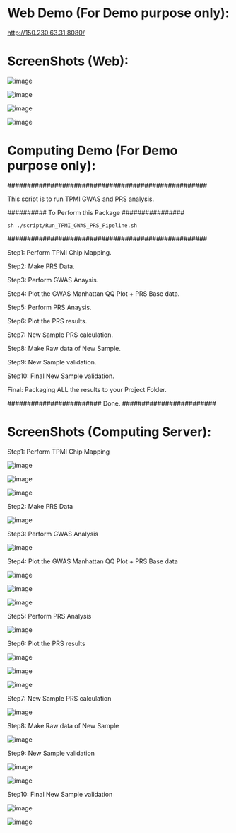 # Web Demo (For Demo purpose only):

http://150.230.63.31:8080/

# ScreenShots (Web):

![image](https://user-images.githubusercontent.com/49865575/190654841-f342155a-c3d3-4679-96f6-3d664fd7827b.png)

![image](https://user-images.githubusercontent.com/49865575/190654937-22bbc439-0b20-4df3-8de4-995b72576b67.png)

![image](https://user-images.githubusercontent.com/49865575/190655054-10d5b6e8-0377-4d36-91e5-82b0b4778aae.png)

![image](https://user-images.githubusercontent.com/49865575/190657271-293c6c3f-762c-4c91-ae26-b3d45b1236c3.png)


# Computing Demo (For Demo purpose only):

###################################################

This script is to run TPMI GWAS and PRS analysis.

########## To Perform this Package ################

`sh ./script/Run_TPMI_GWAS_PRS_Pipeline.sh`

###################################################

Step1: Perform TPMI Chip Mapping.

Step2: Make PRS Data.

Step3: Perform GWAS Anaysis.

Step4: Plot the GWAS Manhattan QQ Plot + PRS Base data.

Step5: Perform PRS Anaysis.

Step6: Plot the PRS results.

Step7: New Sample PRS calculation.

Step8: Make Raw data of New Sample.

Step9: New Sample validation.

Step10: Final New Sample validation.

Final: Packaging ALL the results to your Project Folder.

######################## Done. ########################


# ScreenShots (Computing Server):

Step1: Perform TPMI Chip Mapping

![image](https://user-images.githubusercontent.com/49865575/189603757-f17a3957-8f8a-4e9a-94f3-72cba3db63d7.png)

![image](https://user-images.githubusercontent.com/49865575/189603909-d1c0f4d5-00e5-4647-ba15-b7d9c646d134.png)

![image](https://user-images.githubusercontent.com/49865575/189603929-3db346b5-8a6b-46ac-b8dd-351604a33567.png)


Step2: Make PRS Data


![image](https://user-images.githubusercontent.com/49865575/189603984-6c24638d-b1cc-4c54-9a71-19ddf407c98d.png)


Step3: Perform GWAS Analysis


![image](https://user-images.githubusercontent.com/49865575/189604056-0f41ff15-f56f-4f31-9c25-c7f0a5fd0ca1.png)


Step4: Plot the GWAS Manhattan QQ Plot + PRS Base data

![image](https://user-images.githubusercontent.com/49865575/189604137-620351b6-7bd1-486c-8239-1bb99bce788f.png)

![image](https://user-images.githubusercontent.com/49865575/189604151-58da9375-1f4c-437b-80ce-f9fdc44cb7f1.png)

![image](https://user-images.githubusercontent.com/49865575/189604164-a4048f16-a755-4922-a19d-67d158e8acd0.png)

Step5: Perform PRS Analysis

![image](https://user-images.githubusercontent.com/49865575/189604282-8f90903f-e6fb-4dce-af12-f1ccfc593701.png)

Step6: Plot the PRS results

![image](https://user-images.githubusercontent.com/49865575/189604408-432ec3c9-0a24-4c02-845c-3721d78783d6.png)

![image](https://user-images.githubusercontent.com/49865575/189604427-beed6dc2-1710-4222-bce7-b5a6d49be917.png)

![image](https://user-images.githubusercontent.com/49865575/189604438-20557761-caee-4425-aff9-2afce01cb588.png)


Step7: New Sample PRS calculation

![image](https://user-images.githubusercontent.com/49865575/189604527-9d42c51a-2835-4779-85f8-43c2d3163f25.png)

Step8: Make Raw data of New Sample

![image](https://user-images.githubusercontent.com/49865575/189604600-ac9db8a1-cfaa-4476-9e91-7f30b0162916.png)

Step9: New Sample validation

![image](https://user-images.githubusercontent.com/49865575/189604680-2d4dc219-d7f1-4d57-8969-636c43be4e0f.png)

![image](https://user-images.githubusercontent.com/49865575/189604691-50507b5a-4250-460d-84e1-7fbed21c4a1b.png)

Step10: Final New Sample validation

![image](https://user-images.githubusercontent.com/49865575/189604927-fdaa8e8d-4897-4c7f-a035-c4b658e425b6.png)


![image](https://user-images.githubusercontent.com/49865575/189605013-2dc514c0-6e1c-4d35-8287-be368d35e9c6.png)



















